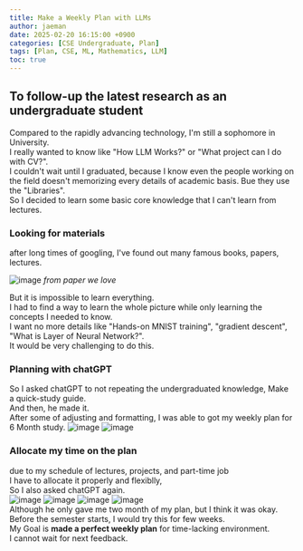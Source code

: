 ```yaml
---
title: Make a Weekly Plan with LLMs
author: jaeman
date: 2025-02-20 16:15:00 +0900
categories: [CSE Undergraduate, Plan]
tags: [Plan, CSE, ML, Mathematics, LLM]
toc: true
---
```


## To follow-up the latest research as an undergraduate student
Compared to the rapidly advancing technology, I'm still a sophomore in University.\
I really wanted to know like "How LLM Works?" or "What project can I do with CV?".\
I couldn't wait until I graduated, because I know even the people working on the field doesn't memorizing every details of academic basis. Bue they use the "Libraries".\
So I decided to learn some basic core knowledge that I can't learn from lectures.

### Looking for materials
after long times of googling, I've found out many famous books, papers, lectures.

![image](https://github.com/user-attachments/assets/a9ec598b-1ac2-4359-a0dc-c3df00dc3fea)
*from paper we love*

But it is impossible to learn everything.\
I had to find a way to learn the whole picture while only learning the concepts I needed to know.\
I want no more details like "Hands-on MNIST training", "gradient descent", "What is Layer of Neural Network?".\
It would be very challenging to do this.

### Planning with chatGPT
So I asked chatGPT to not repeating the undergraduated knowledge, Make a quick-study guide.\
And then, he made it.\
After some of adjusting and formatting, I was able to got my weekly plan for 6 Month study.
![image](https://github.com/user-attachments/assets/6b8b72bd-4879-4da0-914b-cb966afb35b8)
![image](https://github.com/user-attachments/assets/40a71ae8-79b0-4d06-aae9-29215c151980)

### Allocate my time on the plan
due to my schedule of lectures, projects, and part-time job\
I have to allocate it properly and flexiblly,\
So I also asked chatGPT again.\
![image](https://github.com/user-attachments/assets/eb02287f-f74e-4524-ad2f-b057db712d59)
![image](https://github.com/user-attachments/assets/1acde54f-f5a5-463d-9b15-1274eb2e8d73)
![image](https://github.com/user-attachments/assets/29358da9-b8ec-41ad-934d-f45634f7cfd3)
![image](https://github.com/user-attachments/assets/a1a1885a-410f-43ef-b304-dad818a3413a)\
Although he only gave me two month of my plan, but I think it was okay.\
Before the semester starts, I would try this for few weeks.\
My Goal is **made a perfect weekly plan** for time-lacking environment.\
I cannot wait for next feedback.
